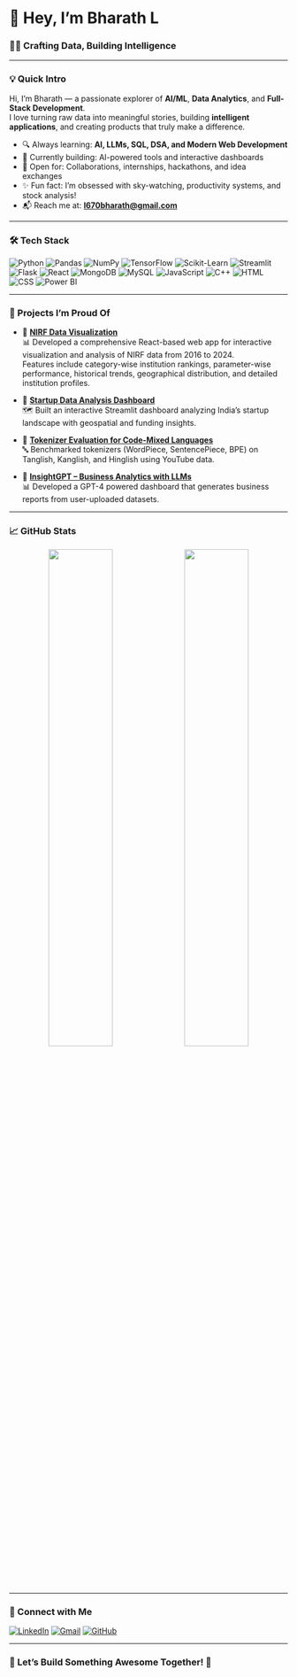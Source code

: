 # 👋 Hey, I’m Bharath L  

### 🧑‍💻 Crafting Data, Building Intelligence

---

### 💡 Quick Intro  
Hi, I’m Bharath — a passionate explorer of **AI/ML**, **Data Analytics**, and **Full-Stack Development**.  
I love turning raw data into meaningful stories, building **intelligent applications**, and creating products that truly make a difference.

- 🔍 Always learning: **AI, LLMs, SQL, DSA, and Modern Web Development**
- 🚀 Currently building: AI-powered tools and interactive dashboards
- 🤝 Open for: Collaborations, internships, hackathons, and idea exchanges
- ✨ Fun fact: I’m obsessed with sky-watching, productivity systems, and stock analysis!
- 📬 Reach me at: **l670bharath@gmail.com**

---

### 🛠️ Tech Stack

![Python](https://img.shields.io/badge/-Python-3776AB?style=flat&logo=python&logoColor=white)
![Pandas](https://img.shields.io/badge/-Pandas-150458?style=flat&logo=pandas)
![NumPy](https://img.shields.io/badge/-NumPy-013243?style=flat&logo=numpy&logoColor=white)
![TensorFlow](https://img.shields.io/badge/-TensorFlow-FF6F00?style=flat&logo=tensorflow&logoColor=white)
![Scikit-Learn](https://img.shields.io/badge/-Scikit--Learn-F7931E?style=flat&logo=scikit-learn&logoColor=white)
![Streamlit](https://img.shields.io/badge/-Streamlit-FF4B4B?style=flat&logo=streamlit&logoColor=white)
![Flask](https://img.shields.io/badge/-Flask-000000?style=flat&logo=flask)
![React](https://img.shields.io/badge/-React-61DAFB?style=flat&logo=react)
![MongoDB](https://img.shields.io/badge/-MongoDB-47A248?style=flat&logo=mongodb&logoColor=white)
![MySQL](https://img.shields.io/badge/-MySQL-4479A1?style=flat&logo=mysql&logoColor=white)
![JavaScript](https://img.shields.io/badge/-JavaScript-F7DF1E?style=flat&logo=javascript&logoColor=black)
![C++](https://img.shields.io/badge/-C++-00599C?style=flat&logo=c%2B%2B&logoColor=white)
![HTML](https://img.shields.io/badge/-HTML5-E34F26?style=flat&logo=html5&logoColor=white)
![CSS](https://img.shields.io/badge/-CSS3-1572B6?style=flat&logo=css3)
![Power BI](https://img.shields.io/badge/-Power%20BI-F2C811?style=flat&logo=power-bi&logoColor=black)

---

### 🚀 Projects I’m Proud Of

- 🔹 **[NIRF Data Visualization](https://github.com/BharathL2/-Building-Interactive-Dashboard-for-Effective-Visualization-of-NIRF-Data)**  
  📊 Developed a comprehensive React-based web app for interactive visualization and analysis of NIRF data from 2016 to 2024.  
  Features include category-wise institution rankings, parameter-wise performance, historical trends, geographical distribution, and detailed institution profiles.

- 🔹 **[Startup Data Analysis Dashboard](https://github.com/BharathL2/Startup-Data-India-Analysis)**  
  🗺️ Built an interactive Streamlit dashboard analyzing India’s startup landscape with geospatial and funding insights.

- 🔹 **[Tokenizer Evaluation for Code-Mixed Languages](https://github.com/BharathL2/Co-BERT-A-Comprehensive-Evaluation-of-Tokenization-Techniques-in-Code-Switching-Environments)**  
  🔤 Benchmarked tokenizers (WordPiece, SentencePiece, BPE) on Tanglish, Kanglish, and Hinglish using YouTube data.

- 🔹 **[InsightGPT – Business Analytics with LLMs](https://github.com/BharathL2/InsightGPT-Business-Analytics-With-LLMs)**  
  📊 Developed a GPT-4 powered dashboard that generates business reports from user-uploaded datasets.

---

### 📈 GitHub Stats  

<p align="center">
  <img src="https://github-readme-stats.vercel.app/api?username=BharathL2&show_icons=true&theme=tokyonight" width="48%" />
  <img src="https://github-readme-stats.vercel.app/api/top-langs/?username=BharathL2&layout=compact&theme=tokyonight" width="48%" />
</p>

---

### 🔗 Connect with Me  

[![LinkedIn](https://img.shields.io/badge/-LinkedIn-blue?style=flat&logo=linkedin&logoColor=white)](https://www.linkedin.com/in/bharath-l-5a3886261/)
[![Gmail](https://img.shields.io/badge/-Gmail-D14836?style=flat&logo=gmail&logoColor=white)](mailto:l670bharath@gmail.com)
[![GitHub](https://img.shields.io/badge/-GitHub-181717?style=flat&logo=github&logoColor=white)](https://github.com/BharathL2)

---

### 🚀 Let’s Build Something Awesome Together! 🚀
